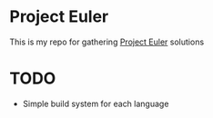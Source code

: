 Project Euler
=============

This is my repo for gathering [Project Euler](http://projecteuler.net/) solutions

TODO
====
- Simple build system for each language
